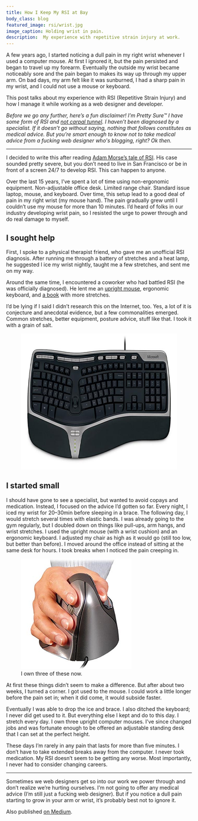 ```yaml
---
title: How I Keep My RSI at Bay
body_class: blog
featured_image: rsi/wrist.jpg
image_caption: Holding wrist in pain.
description:  My experience with repetitive strain injury at work.
---
```


A few years ago, I started noticing a dull pain in my right wrist whenever I used a computer mouse. At first I ignored it, but the pain persisted and began to travel up my forearm. Eventually the outside my wrist became noticeably sore and the pain began to makes its way up through my upper arm. On bad days, my arm felt like it was sunburned, I had a sharp pain in my wrist, and I could not use a mouse or keyboard.

This post talks about my experience with RSI (Repetitive Strain Injury) and how I manage it while working as a web designer and developer.

<em>Before we go any further, here’s a fun disclaimer! I’m Pretty Sure™ I have some form of RSI and [not carpal tunnel](https://smile.amazon.com/gp/product/0965510999?pldnSite=1). I haven’t been diagnosed by a specialist. If it doesn’t go without saying, nothing that follows constitutes as medical advice. But you’re smart enough to know not to take medical advice from a fucking web designer who's blogging, right? Ok then.</em>

<hr role="presentation" aria-role="hidden" class="hr-sm">

I decided to write this after reading [Adam Morse’s tale of RSI](https://medium.com/@mrmrs_/i-got-rsi-and-what-happened-next-wasnt-surprising-at-all-63ddb58b5e3f#.fj81ep83h). His case sounded pretty severe, but you don’t need to live in San Francisco or be in front of a screen 24/7 to develop RSI. This can happen to anyone.

Over the last 15 years, I’ve spent a lot of time using non-ergonomic equipment. Non-adjustable office desk. Limited range chair. Standard issue laptop, mouse, and keyboard. Over time, this setup lead to a good deal of pain in my right wrist (my mouse hand). The pain gradually grew until I couldn’t use my mouse for more than 10 minutes. I’d heard of folks in our industry developing wrist pain, so I resisted the urge to power through and do real damage to myself.

## I sought help

First, I spoke to a physical therapist friend, who gave me an unofficial RSI diagnosis. After running me through a battery of stretches and a heat lamp, he suggested I ice my wrist nightly, taught me a few stretches, and sent me on my way.

Around the same time, I encountered a coworker who had battled RSI (he was officially diagnosed). He lent me an [upright mouse](https://evoluent.com/products/vm4r/), ergonomic keyboard, and [a book](https://smile.amazon.com/Conquering-Carpal-Syndrome-Repetitive-Injuries/dp/1572240393/ref=sr_1_3?s=books&ie=UTF8&qid=1473991284&sr=1-3&keywords=repetitive+strain+injury) with more stretches.

I’d be lying if I said I didn’t research this on the Internet, too. Yes, a lot of it is conjecture and anecdotal evidence, but a few commonalities emerged. Common stretches, better equipment, posture advice, stuff like that. I took it with a grain of salt.

<figure>
	<img src="/images/blog/rsi/keyboard.jpg" alt="An ergonomic keyboard." height="368" width="600">
</figure>

## I started small

I should have gone to see a specialist, but wanted to avoid copays and medication. Instead, I focused on the advice I’d gotten so far. Every night, I iced my wrist for 20–30min before sleeping in a brace. The following day, I would stretch several times with elastic bands. I was already going to the gym regularly, but I doubled down on things like pull-ups, arm hangs, and wrist stretches. I used the upright mouse (with a wrist cushion) and an ergonomic keyboard. I adjusted my chair as high as it would go (still too low, but better than before). I moved around the office instead of sitting at the same desk for hours. I took breaks when I noticed the pain creeping in.

<figure>
	<img src="/images/blog/rsi/vertical-mouse.jpg" alt="The Evoluent upright mouse I use." width="300" height="300">
	<figcaption>I own three of these now.</figcaption>
</figure>

At first these things didn’t seem to make a difference. But after about two weeks, I turned a corner. I got used to the mouse. I could work a little longer before the pain set in; when it did come, it would subside faster.

Eventually I was able to drop the ice and brace. I also ditched the keyboard; I never did get used to it. But everything else I kept and do to this day. I stretch every day. I own three upright computer mouses. I’ve since changed jobs and was fortunate enough to be offered an adjustable standing desk that I can set at the perfect height.

These days I’m rarely in any pain that lasts for more than five minutes. I don’t have to take extended breaks away from the computer. I never took medication. My RSI doesn’t seem to be getting any worse. Most importantly, I never had to consider changing careers.

<hr role="presentation" aria-role="hidden" class="hr-sm">

Sometimes we web designers get so into our work we power through and don’t realize we’re hurting ourselves. I’m not going to offer any medical advice (I’m still just a fucking web designer). But if you notice a dull pain starting to grow in your arm or wrist, it’s probably best not to ignore it.

Also published <a href="https://medium.com/@tedgoas/how-i-keep-my-rsi-at-bay-6ec289d801ca#.hsprm1nlu">on Medium</a>.
